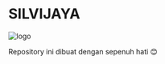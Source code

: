 # SILVIJAYA
![logo](https://user-images.githubusercontent.com/112670685/188050541-57803bc7-75bc-4a84-b4d5-90f87fcd3c3b.jpeg)

Repository ini dibuat dengan sepenuh hati 😊
